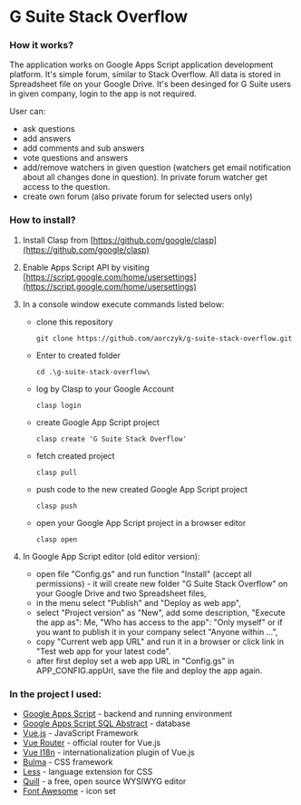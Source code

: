 # G Suite Stack Overflow

### How it works?
The application works on Google Apps Script application development platform. It's simple forum, similar to Stack Overflow. All data is stored in Spreadsheet file on your Google Drive. It's been desinged for G Suite users in given company, login to the app is not required.

User can:
 - ask questions 
 - add answers
 - add comments and sub answers
 - vote questions and answers
 - add/remove watchers in given question (watchers get email notification about all changes done in question). In private forum watcher get access to the question.
 - create own forum (also private forum for selected users only)
 
### How to install?
1. Install Clasp from [https://github.com/google/clasp](https://github.com/google/clasp)
2. Enable Apps Script API by visiting [https://script.google.com/home/usersettings](https://script.google.com/home/usersettings)
3. In a console window execute commands listed below: 
   - clone this repository
     ```
     git clone https://github.com/aorczyk/g-suite-stack-overflow.git
     ```
   - Enter to created folder
     ```
     cd .\g-suite-stack-overflow\
     ```
   - log by Clasp to your Google Account
     ```
     clasp login
     ```
   - create Google App Script project
     ```
     clasp create 'G Suite Stack Overflow'
     ```
   - fetch created project
     ```
     clasp pull
     ```
   - push code to the new created Google App Script project
     ```
     clasp push
     ```
   - open your Google App Script project in a browser editor
     ```
     clasp open
     ```

3. In Google App Script editor (old editor version):
   - open file "Config.gs" and run function "Install" (accept all permissions) - it will create new folder "G Suite Stack Overflow" on your Google Drive and two Spreadsheet files,
   - in the menu select "Publish" and "Deploy as web app",
   - select "Project version" as "New", add some description, "Execute the app as": Me, "Who has access to the app": "Only myself" or if you want to publish it in your company select "Anyone within ...",
   - copy "Current web app URL" and run it in a browser or click link in "Test web app for your latest code".
   - after first deploy set a web app URL in "Config.gs" in APP_CONFIG.appUrl, save the file and deploy the app again.

### In the project I used:
 - [Google Apps Script](https://developers.google.com/apps-script/overview) - backend and running environment
 - [Google Apps Script SQL Abstract](https://github.com/aorczyk/gas-sql-abstract) - database
 - [Vue.js](https://vuejs.org/) - JavaScript Framework
 - [Vue Router](https://router.vuejs.org/) - official router for Vue.js
 - [Vue I18n](https://kazupon.github.io/vue-i18n/introduction.html) - internationalization plugin of Vue.js
 - [Bulma](https://bulma.io/) - CSS framework
 - [Less](http://lesscss.org/) - language extension for CSS
 - [Quill](https://quilljs.com/) - a free, open source WYSIWYG editor
 - [Font Awesome](https://fontawesome.com/) - icon set
